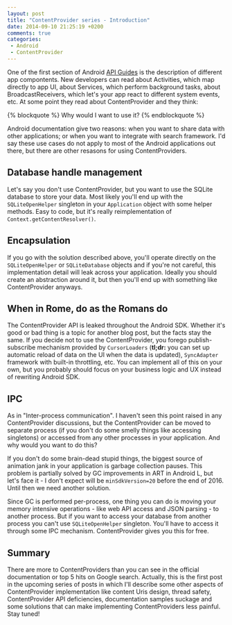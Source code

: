 ```yaml
---
layout: post
title: "ContentProvider series - Introduction"
date: 2014-09-10 21:25:19 +0200
comments: true
categories:
 - Android
 - ContentProvider
---
```

One of the first section of Android [API Guides](http://developer.android.com/guide/index.html) is the description of different app compontents. New developers can read about Activities, which map directly to app UI, about Services, which perform background tasks, about BroadcastReceivers, which let's your app react to different system events, etc. At some point they read about ContentProvider and they think:

{% blockquote %}
Why would I want to use it?
{% endblockquote %}

Android documentation give two reasons: when you want to share data with other applications; or when you want to integrate with search framework. I'd say these use cases do not apply to most of the Android applications out there, but there are other resasons for using ContentProviders.

Database handle management
--------------------------
Let's say you don't use ContentProvider, but you want to use the SQLite database to store your data. Most likely you'll end up with the `SQLiteOpenHelper` singleton in your `Application` object with some helper methods. Easy to code, but it's really reimplementation of `Context.getContentResolver()`.

Encapsulation
-------------
If you go with the solution described above, you'll operate directly on the `SQLiteOpenHelper` or `SQLiteDatabase` objects and if you're not careful, this implementation detail will leak across your application. Ideally you should create an abstraction around it, but then you'll end up with something like ContentProvider anyways.

When in Rome, do as the Romans do
---------------------------------
The ContentProvider API is leaked throughout the Android SDK. Whether it's good or bad thing is a topic for another blog post, but the facts stay the same. If you decide not to use the ContentProvider, you forego publish-subscribe mechanism provided by `CursorLoaders` (**tl;dr:** you can set up automatic reload of data on the UI when the data is updated), `SyncAdapter` framework with built-in throttling, etc. You can implement all of this on your own, but you probably should focus on your business logic and UX instead of rewriting Android SDK.

IPC
---
As in "Inter-process communication". I haven't seen this point raised in any ContentProvider discussions, but the ContentProvider can be moved to separate process (if you don't do some smelly things like accessing singletons) or accessed from any other processes in your application. And why would you want to do this?

If you don't do some brain-dead stupid things, the biggest source of animation jank in your application is garbage collection pauses. This problem is partially solved by GC improvements in ART in Android L, but let's face it - I don't expect will be `minSdkVersion=20` before the end of 2016. Until then we need another solution.

Since GC is performed per-process, one thing you can do is moving your memory intensive operations - like web API access and JSON parsing - to another process. But if you want to access your database from another process you can't use `SQLiteOpenHelper` singleton. You'll have to access it through some IPC mechanism. ContentProvider gives you this for free.

Summary
-------
There are more to ContentProviders than you can see in the official documentation or top 5 hits on Google search. Actually, this is the first post in the upcoming series of posts in which I'll describe some other aspects of ContentProvider implementation like content Uris design, thread safety, ContentProvider API deficiencies, documentation samples suckage and some solutions that can make implementing ContentProviders less painful. Stay tuned!